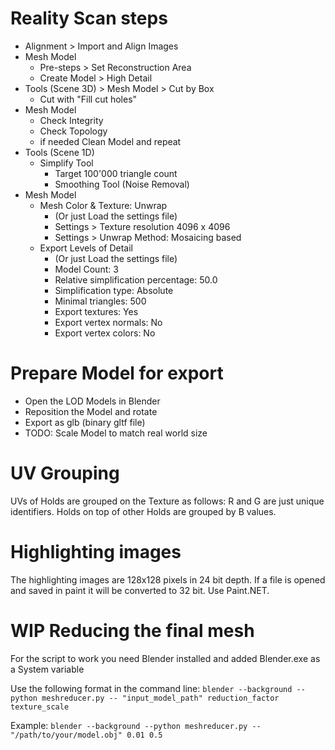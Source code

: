 # Reality Scan steps
- Alignment > Import and Align Images
- Mesh Model
  - Pre-steps > Set Reconstruction Area
  - Create Model > High Detail
- Tools (Scene 3D) > Mesh Model > Cut by Box
  - Cut with "Fill cut holes"
- Mesh Model
  - Check Integrity
  - Check Topology
  - if needed Clean Model and repeat
- Tools (Scene 1D)
  - Simplify Tool
    - Target 100'000 triangle count
    - Smoothing Tool (Noise Removal)
- Mesh Model
  - Mesh Color & Texture: Unwrap
    - (Or just Load the settings file)
    - Settings > Texture resolution 4096 x 4096
    - Settings > Unwrap Method: Mosaicing based
  - Export Levels of Detail
    - (Or just Load the settings file)
    - Model Count: 3
    - Relative simplification percentage: 50.0
    - Simplification type: Absolute
    - Minimal triangles: 500
    - Export textures: Yes
    - Export vertex normals: No
    - Export vertex colors: No

# Prepare Model for export
- Open the LOD Models in Blender
- Reposition the Model and rotate
- Export as glb (binary gltf file)
- TODO: Scale Model to match real world size

# UV Grouping
UVs of Holds are grouped on the Texture as follows: R and G are just unique identifiers. Holds on top of other Holds are grouped by B values.

# Highlighting images
The highlighting images are 128x128 pixels in 24 bit depth. If a file is opened and saved in paint it will be converted to 32 bit.
Use Paint.NET.

# WIP Reducing the final mesh
For the script to work you need Blender installed and added Blender.exe as a System variable

Use the following format in the command line:
``blender --background --python meshreducer.py -- "input_model_path" reduction_factor texture_scale``

Example:
``blender --background --python meshreducer.py -- "/path/to/your/model.obj" 0.01 0.5``
